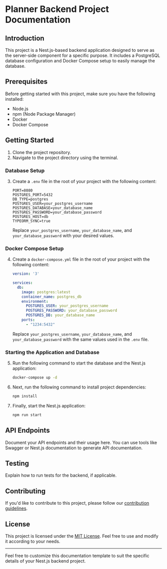 # Planner Backend Project Documentation

## Introduction

This project is a Nest.js-based backend application designed to serve as the server-side component for a specific purpose. It includes a PostgreSQL database configuration and Docker Compose setup to easily manage the database.

## Prerequisites

Before getting started with this project, make sure you have the following installed:

- Node.js
- npm (Node Package Manager)
- Docker
- Docker Compose

## Getting Started

1. Clone the project repository.
2. Navigate to the project directory using the terminal.

### Database Setup

3. Create a `.env` file in the root of your project with the following content:

   ```
   PORT=8080
   POSTGRES_PORT=5432
   DB_TYPE=postgres
   POSTGRES_USER=your_postgres_username
   POSTGRES_DATABASE=your_database_name
   POSTGRES_PASSWORD=your_database_password
   POSTGRES_HOST=db
   TYPEORM_SYNC=true
   ```

   Replace `your_postgres_username`, `your_database_name`, and `your_database_password` with your desired values.

### Docker Compose Setup

4. Create a `docker-compose.yml` file in the root of your project with the following content:

   ```yaml
   version: '3'
   
   services:
     db:
       image: postgres:latest
       container_name: postgres_db
       environment:
         POSTGRES_USER: your_postgres_username
         POSTGRES_PASSWORD: your_database_password
         POSTGRES_DB: your_database_name
       ports:
         - "1234:5432"
   
   ```
   Replace `your_postgres_username`, `your_database_name`, and `your_database_password` with the same values used in the `.env` file.

### Starting the Application and Database

5. Run the following command to start the database and the Nest.js application:

   ```bash
   docker-compose up -d
   ```

6. Next, run the following command to install project dependencies:

   ```bash
   npm install
   ```

7. Finally, start the Nest.js application:

   ```bash
   npm run start
   ```

## API Endpoints

Document your API endpoints and their usage here. You can use tools like Swagger or Nest.js documentation to generate API documentation.

## Testing

Explain how to run tests for the backend, if applicable.

## Contributing

If you'd like to contribute to this project, please follow our [contribution guidelines](link-to-contribution-guidelines).

## License

This project is licensed under the [MIT License](link-to-license-file). Feel free to use and modify it according to your needs.

---

Feel free to customize this documentation template to suit the specific details of your Nest.js backend project.
